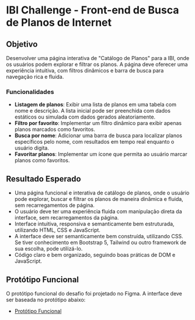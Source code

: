 # IBI Challenge - Front-end de Busca de Planos de Internet

## Objetivo

Desenvolver uma página interativa de "Catálogo de Planos" para a IBI, onde os usuários podem explorar e filtrar os planos. A página deve oferecer uma experiência intuitiva, com filtros dinâmicos e barra de busca para navegação rica e fluida.

### Funcionalidades

- **Listagem de planos**: Exibir uma lista de planos em uma tabela com nome e descrição. A lista inicial pode ser preenchida com dados estáticos ou simulada com dados gerados aleatoriamente.
- **Filtro por favorito**: Implementar um filtro dinâmico para exibir apenas planos marcados como favoritos.
- **Busca por nome**: Adicionar uma barra de busca para localizar planos específicos pelo nome, com resultados em tempo real enquanto o usuário digita.
- **Favoritar planos**: Implementar um ícone que permita ao usuário marcar planos como favoritos.

## Resultado Esperado

- Uma página funcional e interativa de catálogo de planos, onde o usuário pode explorar, buscar e filtrar os planos de maneira dinâmica e fluida, sem recarregamentos de página.
- O usuário deve ter uma experiência fluida com manipulação direta da interface, sem recarregamentos da página.
- Interface intuitiva, responsiva e semanticamente bem estruturada, utilizando HTML, CSS e JavaScript.
- A interface deve ser semanticamente bem construída, utilizando CSS. Se tiver conhecimento em Bootstrap 5, Tailwind ou outro framework de sua escolha, pode utilizá-lo.
- Código claro e bem organizado, seguindo boas práticas de DOM e JavaScript.

## Protótipo Funcional

O protótipo funcional do desafio foi projetado no Figma. A interface deve ser baseada no protótipo abaixo:

- [Protótipo Funcional](https://www.figma.com/proto/wCdltXQB4Dn5ckj1VamjWk/IBI-Internet---Dev-Challenge-2?node-id=10-2&node-type=canvas&t=unEKwLKhUkivKdRk-1&scaling=scale-down&content-scaling=fixed&page-id=0%3A1&starting-point-node-id=10%3A2)
